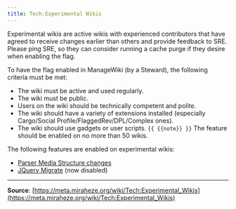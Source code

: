 ```yaml
---
title: Tech:Experimental Wikis
---
```


Experimental wikis are active wikis with experienced contributors that have agreed to receive changes earlier than others and provide feedback to SRE. Please ping SRE, so they can consider running a cache purge if they desire when enabling the flag.

To have the flag enabled in ManageWiki (by a Steward), the following criteria must be met:
* The wiki must be active and used regularly.
* The wiki must be public.
* Users on the wiki should be technically competent and polite.
* The wiki should have a variety of extensions installed (especially Cargo/Social Profile/FlaggedRev/DPL/Complex ones).
* The wiki should use gadgets or user scripts.
 `{{ {{note}} }}` The feature should be enabled on no more than 50 wikis.

The following features are enabled on experimental wikis:
* [Parser Media Structure changes](https://www.mediawiki.org/wiki/Parsing/Media_structure)
* [JQuery Migrate](https://github.com/jquery/jquery-migrate) (now disabled)

----
**Source**: [https://meta.miraheze.org/wiki/Tech:Experimental_Wikis](https://meta.miraheze.org/wiki/Tech:Experimental_Wikis)